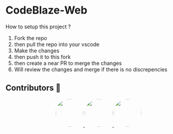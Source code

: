# CodeBlaze-Web

How to setup this project ?

1. Fork the repo
2. then pull the repo into your vscode
3. Make the changes
4. then push it to this fork
5. then create a near PR to merge the changes
6. Will review the changes and merge if there is no discrepencies

## Contributors 🚀

<p align="center">
  <a href="https://github.com/Madhup73488">
    <img src="https://github.com/Madhup73488.png" width="75px" style="border-radius: 50%;"/>
  </a>
  <a href="https://github.com/madhuDbit">
    <img src="https://github.com/madhuDbit.png" width="75px" style="border-radius: 50%;"/>
  </a>
  <a href="https://github.com/username3">
    <img src="https://github.com/username3.png" width="75px" style="border-radius: 50%;"/>
  </a>
</p>

